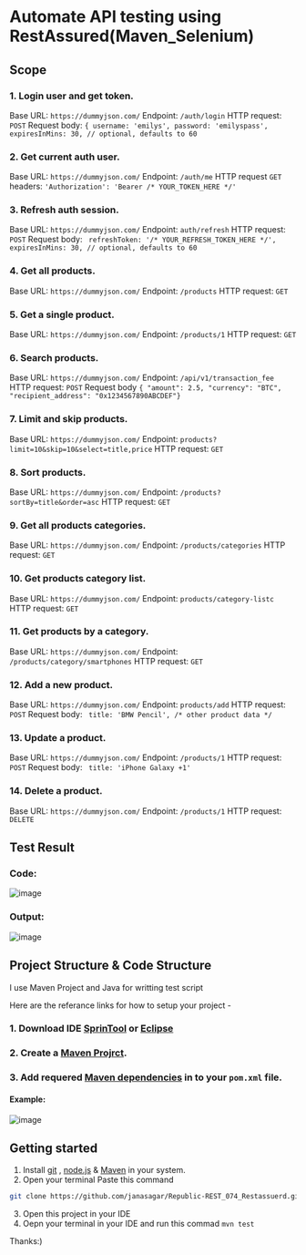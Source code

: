 # Automate API testing using RestAssured(Maven_Selenium)
## Scope 
### 1. Login user and get token.
Base URL: ```https://dummyjson.com/```
Endpoint: ```/auth/login```
HTTP request: ```POST```
Request body:  ```{
  username: 'emilys',
  password: 'emilyspass',
  expiresInMins: 30, // optional, defaults to 60```
### 2. Get current auth user.
Base URL: ```https://dummyjson.com/```
Endpoint: ```/auth/me```
HTTP request ```GET```
headers: ```'Authorization': 'Bearer /* YOUR_TOKEN_HERE */'```

### 3. Refresh auth session.
Base URL: ```https://dummyjson.com/```
Endpoint: ```auth/refresh```
HTTP request: ```POST```
Request body: ```
  refreshToken: '/* YOUR_REFRESH_TOKEN_HERE */',
  expiresInMins: 30, // optional, defaults to 60```

### 4. Get all products.
Base URL: ```https://dummyjson.com/```
Endpoint: ```/products```
HTTP request: ```GET```

### 5. Get a single product.
Base URL: ```https://dummyjson.com/```
Endpoint: ```/products/1```
HTTP request: ```GET```

### 6. Search products.
Base URL: ```https://dummyjson.com/```
Endpoint: ```/api/v1/transaction_fee```
HTTP request: ```POST```
Request body  ```{
  "amount": 2.5,
  "currency": "BTC",
  "recipient_address": "0x1234567890ABCDEF"}```

### 7. Limit and skip products. 
Base URL: ```https://dummyjson.com/```
Endpoint: ```products?limit=10&skip=10&select=title,price```
HTTP request: ```GET```

### 8. Sort products. 
Base URL: ```https://dummyjson.com/```
Endpoint: ```/products?sortBy=title&order=asc```
HTTP request: ```GET```

### 9. Get all products categories. 
Base URL: ```https://dummyjson.com/```
Endpoint: ```/products/categories```
HTTP request: ```GET```

### 10. Get products category list. 
Base URL: ```https://dummyjson.com/```
Endpoint: ```products/category-listc```
HTTP request: ```GET```

### 11. Get products by a category. 
Base URL: ```https://dummyjson.com/```
Endpoint: ```/products/category/smartphones```
HTTP request: ```GET```

### 12. Add a new product. 
Base URL: ```https://dummyjson.com/```
Endpoint: ```products/add```
HTTP request: ```POST```
Request body: ```
   title: 'BMW Pencil',
   /* other product data */```

### 13. Update a product. 
Base URL: ```https://dummyjson.com/```
Endpoint: ```/products/1```
HTTP request: ```POST```
Request body: ```
  title: 'iPhone Galaxy +1'```

### 14. Delete a product. 
Base URL: ```https://dummyjson.com/```
Endpoint: ```/products/1```
HTTP request: ```DELETE```
## Test Result
### Code: 

![image](https://github.com/user-attachments/assets/fe27380d-2bd7-4b42-881b-a648a9875a93)


### Output:

![image](https://github.com/user-attachments/assets/802b8126-af2a-4365-90f9-77e4dfe2aa3f)

## Project Structure & Code Structure
I use Maven Project and Java for writting test script

Here are the referance links for how to setup your project - 
### 1. Download IDE [SprinTool](https://spring.io/tools) or [Eclipse](https://www.eclipse.org/downloads/)
### 2. Create a [Maven Projrct](https://medium.com/@leninstalinesec/benefits-of-maven-for-java-developers-8083f9d33665#:~:text=Maven%20project%20enforces%20a%20standard,src%2Fmain%2Ftest%20folder.).
### 3. Add requered [Maven dependencies](https://mvnrepository.com/) in to your  ```pom.xml``` file.
#### Example:

![image](https://github.com/user-attachments/assets/5436f1a1-a324-4740-ba75-02008cff98a4)

## Getting started
1. Install [git](https://www.git-scm.com/) , [node.js](https://nodejs.org/en) & [Maven](https://maven.apache.org/download.cgi) in your system.
2. Open your terminal
Paste this command
```bash
git clone https://github.com/janasagar/Republic-REST_074_Restassuerd.git
```
3. Open this project in your IDE
4. Oepn your terminal in your IDE and run this commad ```mvn test```


Thanks:)

